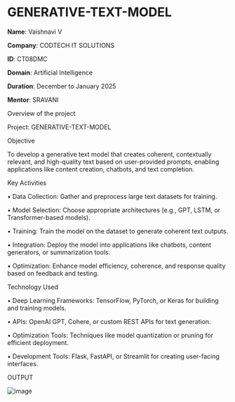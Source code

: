 # GENERATIVE-TEXT-MODEL


**Name**: Vaishnavi V

**Company**: CODTECH IT SOLUTIONS

**ID**: CT08DMC

**Domain**: Artificial Intelligence

**Duration**: December to January 2025

**Mentor**: SRAVANI



Overview of the project


Project: GENERATIVE-TEXT-MODEL



Objective


To develop a generative text model that creates coherent, contextually relevant, and high-quality text based on user-provided prompts, enabling applications like content creation, chatbots, and text completion.



Key Activities


•	Data Collection: Gather and preprocess large text datasets for training.

•	Model Selection: Choose appropriate architectures (e.g., GPT, LSTM, or Transformer-based models).

• Training: Train the model on the dataset to generate coherent text outputs.

•	Integration: Deploy the model into applications like chatbots, content generators, or summarization tools.

• Optimization: Enhance model efficiency, coherence, and response quality based on feedback and testing.



Technology Used


• Deep Learning Frameworks: TensorFlow, PyTorch, or Keras for building and training models.

•	APIs: OpenAI GPT, Cohere, or custom REST APIs for text generation.

•	Optimization Tools: Techniques like model quantization or pruning for efficient deployment.

•	Development Tools: Flask, FastAPI, or Streamlit for creating user-facing interfaces.



OUTPUT



![image](https://github.com/user-attachments/assets/d86ac7cf-2389-4211-8677-eb52fbeea7b8)




